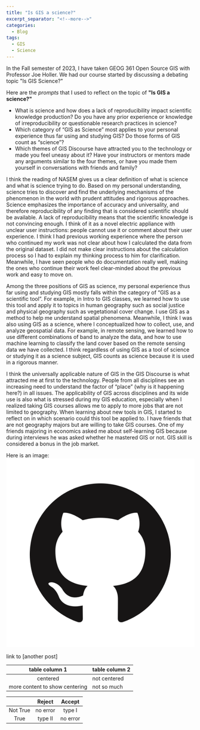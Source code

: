 ```yaml
---
title: "Is GIS a science?"
excerpt_separator: "<!--more-->"
categories:
  - Blog
tags:
  - GIS
  - Science
---
```

In the Fall semester of 2023, I have taken GEOG 361 Open Source GIS with Professor Joe Holler. We had our course started by discussing a debating topic "Is GIS Science?"

Here are the *prompts* that I used to reflect on the topic of **"Is GIS a science?"**
- What is science and how does a lack of reproducibility impact scientific knowledge production? Do you have any prior experience or knowledge of irreproducibility or questionable research practices in science?
- Which category of “GIS as Science” most applies to your personal experience thus far using and studying GIS? Do those forms of GIS count as “science”?
- Which themes of GIS Discourse have attracted you to the technology or made you feel uneasy about it? Have your instructors or mentors made any arguments similar to the four themes, or have you made them yourself in conversations with friends and family?



I think the reading of NASEM gives us a clear definition of what is science and what is science trying to do. Based on my personal understanding, science tries to discover and find the underlying mechanisms of the phenomenon in the world with prudent attitudes and rigorous approaches. Science emphasizes the importance of accuracy and universality, and therefore reproducibility of any finding that is considered scientific should be available. A lack of reproducibility means that the scientific knowledge is not convincing enough. I think of it as a novel electric appliance with unclear user instructions: people cannot use it or comment about their user experience. I think I had previous working experience where the person who continued my work was not clear about how I calculated the data from the original dataset. I did not make clear instructions about the calculation process so I had to explain my thinking process to him for clarification. Meanwhile, I have seen people who do documentation really well, making the ones who continue their work feel clear-minded about the previous work and easy to move on. 

Among the three positions of GIS as science, my personal experience thus far using and studying GIS mostly falls within the category of “GIS as a scientific tool”. For example, in Intro to GIS classes, we learned how to use this tool and apply it to topics in human geography such as social justice and physical geography such as vegetational cover change. I use GIS as a method to help me understand spatial phenomena. Meanwhile, I think I was also using GIS as a science, where I conceptualized how to collect, use, and analyze geospatial data. For example, in remote sensing, we learned how to use different combinations of band to analyze the data, and how to use machine learning to classify the land cover based on the remote sensing data we have collected. I think regardless of using GIS as a tool of science or studying it as a science subject, GIS counts as science because it is used in a rigorous manner. 

I think the universally applicable nature of GIS in the GIS Discourse is what attracted me at first to the technology. People from all disciplines see an increasing need to understand the factor of “place” (why is it happening here?) in all issues. The applicability of GIS across disciplines and its wide use is also what is stressed during my GIS education, especially when I realized taking GIS courses allows me to apply to more jobs that are not limited to geography. When learning about new tools in GIS, I started to reflect on in which scenario could this tool be applied to. I have friends that are not geography majors but are willing to take GIS courses. One of my friends majoring in economics asked me about self-learning GIS because during interviews he was asked whether he mastered GIS or not. GIS skill is considered a bonus in the job market. 


Here is an image: ![github logo](/assets/images/GitHub-Mark.png)

link to [another post]


| table column 1 | table column 2 |
| :----------: | --------|
| centered | not centered |
| more content to show centering | not so much |


|     | Reject | Accept    |
| :----------: | :----------: | :-----: |
| Not True | no error | type I |
| True | type II | no error 